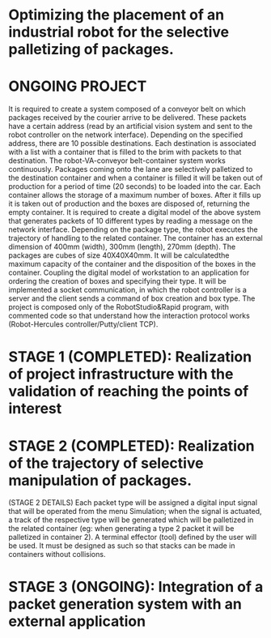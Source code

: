 # Optimizing the placement of an industrial robot for the selective palletizing of packages.
# ONGOING PROJECT
It is required to create a system composed of a conveyor belt on which packages received by the courier arrive 
to be delivered. These packets have a certain address (read by an artificial vision system and
sent to the robot controller on the network interface). Depending on the specified address, there are 10 possible
destinations. Each destination is associated with a list with a container that is filled to the brim with
packets to that destination. The robot-VA-conveyor belt-container system works
continuously. Packages coming onto the lane are selectively palletized to the destination container and when a
container is filled it will be taken out of production for a period of time (20 seconds) to be
loaded into the car. Each container allows the storage of a maximum number of boxes. After it fills up it
is taken out of production and the boxes are disposed of, returning the empty container.
It is required to create a digital model of the above system that generates packets of 10 different types
by reading a message on the network interface. Depending on the package type, the robot executes the trajectory of
handling to the related container. The container has an external dimension of 400mm (width), 300mm (length),
270mm (depth). The packages are cubes of size 40X40X40mm. It will be calculatedthe maximum capacity 
of the container and the disposition of the boxes in the container. Coupling the digital model of
workstation to an application for ordering the creation of boxes and specifying their type. It will be implemented
a socket communication, in which the robot controller is a server and the client sends a command of
box creation and box type.
The project is composed only of the RobotStudio&Rapid program, with commented code so that
understand how the interaction protocol works (Robot-Hercules controller/Putty/client
TCP).

# STAGE 1 (COMPLETED): Realization of project infrastructure with the validation of reaching the points of interest
# STAGE 2 (COMPLETED): Realization of the trajectory of selective manipulation of packages.
(STAGE 2 DETAILS) Each packet type will be assigned a digital input signal that will be operated from the menu
Simulation; when the signal is actuated, a track of the respective type will be generated which will be
palletized in the related container (eg: when generating a type 2 packet it will be palletized in
container 2). A terminal effector (tool) defined by the user will be used. It must be designed as such
so that stacks can be made in containers without collisions.
# STAGE 3 (ONGOING): Integration of a packet generation system with an external application
